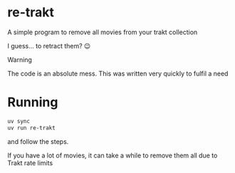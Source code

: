 # re-trakt

A simple program to remove all movies from your trakt collection

I guess... to retract them? 😉

> [!WARNING]
> The code is an absolute mess. This was written very quickly to fulfil a need

# Running

```bash
uv sync
uv run re-trakt
```

and follow the steps.

If you have a lot of movies, it can take a while to remove them all due to Trakt rate limits
